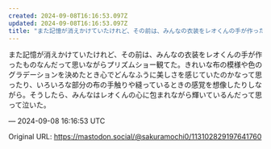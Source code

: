 ```yaml
---
created: 2024-09-08T16:16:53.097Z
updated: 2024-09-08T16:16:53.097Z
title: "また記憶が消えかけていたけれど、その前は、みんなの衣装をレオくんの手が作ったものなんだって思いながらプリズムショー観てた。きれいな布の模様や色のグラデーションを[...]"
---
```


<p>また記憶が消えかけていたけれど、その前は、みんなの衣装をレオくんの手が作ったものなんだって思いながらプリズムショー観てた。きれいな布の模様や色のグラデーションを決めたとき心でどんなふうに美しさを感じていたのかなって思ったり、いろいろな部分の布の手触りや縫っているときの感覚を想像したりしながら。そうしたら、みんなはレオくんの心に包まれながら輝いているんだって思って泣いた。</p>

&mdash; 2024-09-08 16:16:53 UTC

Original URL: https://mastodon.social/@sakuramochi0/113102829197641760
